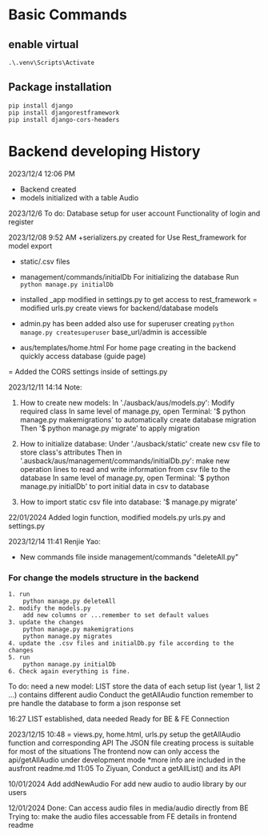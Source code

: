 # Basic Commands
## enable virtual
    .\.venv\Scripts\Activate
## Package installation
    pip install django
    pip install djangorestframework
    pip install django-cors-headers

# Backend developing History
2023/12/4
12:06 PM
+ Backend created
+ models initialized with a table Audio


2023/12/6
To do:
Database setup for user account
Functionality of login and register


2023/12/08
9:52 AM
+serializers.py created for
    Use Rest_framework for model export
+ static/.csv files
+ management/commands/initialDb
    For initializing the database
Run
``
    python manage.py initialDb
``
+ installed _app modified in settings.py
    to get access to rest_framework
= modified urls.py
    create views for backend/database models
+ admin.py has been added
    also use for superuser creating
``
    python manage.py createsuperuser
``
base_url/admin is accessible

+ aus/templates/home.html
    For home page creating in the backend
    quickly access database (guide page)

= Added the CORS settings inside of settings.py

2023/12/11
14:14
Note:
1. How to create new models:
In './ausback/aus/models.py': Modify required class
In same level of manage.py, open Terminal: '$ python manage.py makemigrations' to automatically create database migration
Then '$ python manage.py migrate' to apply migration

2. How to initialize database:
Under './ausback/static' create new csv file to store class's attributes
Then in '.ausback/aus/management/commands/initialDb.py': make new operation lines to read and write information from csv file to the database
In same level of manage.py, open Terminal: '$ python manage.py initialDb' to port initial data in csv to database

3. How to import static csv file into database:
'$ manage.py migrate'

22/01/2024
Added login function, modified models.py urls.py and settings.py

2023/12/14
11:41
Renjie Yao:
+ New commands file inside management/commands "deleteAll.py"
### For change the models structure in the backend ###
    1. run
        python manage.py deleteAll
    2. modify the models.py
        add new columns or ...remember to set default values
    3. update the changes
        python manage.py makemigrations
        python manage.py migrates
    4. update the .csv files and initialDb.py file according to the changes
    5. run
        python manage.py initialDb
    6. Check again everything is fine.

To do:
    need a new model: LIST
        store the data of each setup list (year 1, list 2 ...) contains different audio
    Conduct the getAllAudio function
        remember to pre handle the database to form a json response set

16:27
LIST established, data needed
Ready for BE & FE Connection

2023/12/15
10:48
= views.py, home.html, urls.py
    setup the getAllAudio function and corresponding API
    The JSON file creating process is suitable for most of the situations
    The frontend now can only access the api/getAllAudio under development mode
    *more info are included in the ausfront readme.md
11:05
To Ziyuan,
    Conduct a getAllList() and its API


10/01/2024
Add
    addNewAudio
For add new audio to audio library by our users


12/01/2024
Done:
    Can access audio files in media/audio directly from BE
Trying to:
    make the audio files accessable from FE
        details in frontend readme
